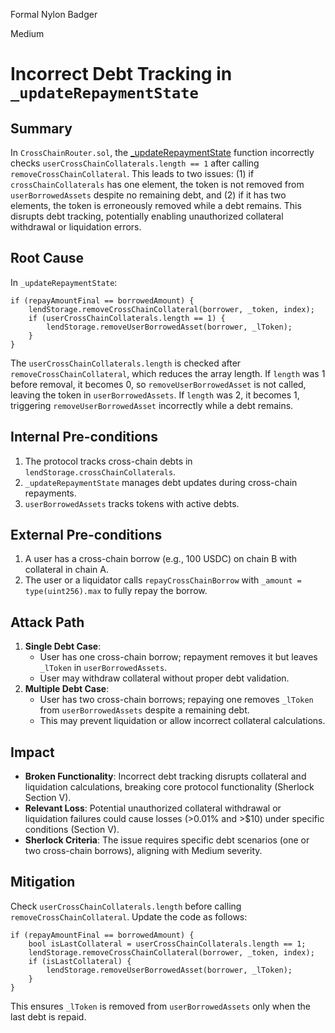 Formal Nylon Badger

Medium

# Incorrect Debt Tracking in `_updateRepaymentState`

## Summary
In `CrossChainRouter.sol`, the [_updateRepaymentState](https://github.com/sherlock-audit/2025-05-lend-audit-contest/blob/713372a1ccd8090ead836ca6b1acf92e97de4679/Lend-V2/src/LayerZero/CrossChainRouter.sol#L505) function incorrectly checks `userCrossChainCollaterals.length == 1` after calling `removeCrossChainCollateral`. This leads to two issues: (1) if `crossChainCollaterals` has one element, the token is not removed from `userBorrowedAssets` despite no remaining debt, and (2) if it has two elements, the token is erroneously removed while a debt remains. This disrupts debt tracking, potentially enabling unauthorized collateral withdrawal or liquidation errors.

## Root Cause
In `_updateRepaymentState`:
```solidity
if (repayAmountFinal == borrowedAmount) {
    lendStorage.removeCrossChainCollateral(borrower, _token, index);
    if (userCrossChainCollaterals.length == 1) {
        lendStorage.removeUserBorrowedAsset(borrower, _lToken);
    }
}
```
The `userCrossChainCollaterals.length` is checked after `removeCrossChainCollateral`, which reduces the array length. If `length` was 1 before removal, it becomes 0, so `removeUserBorrowedAsset` is not called, leaving the token in `userBorrowedAssets`. If `length` was 2, it becomes 1, triggering `removeUserBorrowedAsset` incorrectly while a debt remains.

## Internal Pre-conditions
1. The protocol tracks cross-chain debts in `lendStorage.crossChainCollaterals`.
2. `_updateRepaymentState` manages debt updates during cross-chain repayments.
3. `userBorrowedAssets` tracks tokens with active debts.

## External Pre-conditions
1. A user has a cross-chain borrow (e.g., 100 USDC) on chain B with collateral in chain A.
2. The user or a liquidator calls `repayCrossChainBorrow` with `_amount = type(uint256).max` to fully repay the borrow.

## Attack Path
1. **Single Debt Case**:
   - User has one cross-chain borrow; repayment removes it but leaves `_lToken` in `userBorrowedAssets`.
   - User may withdraw collateral without proper debt validation.
2. **Multiple Debt Case**:
   - User has two cross-chain borrows; repaying one removes `_lToken` from `userBorrowedAssets` despite a remaining debt.
   - This may prevent liquidation or allow incorrect collateral calculations.

## Impact
- **Broken Functionality**: Incorrect debt tracking disrupts collateral and liquidation calculations, breaking core protocol functionality (Sherlock Section V).
- **Relevant Loss**: Potential unauthorized collateral withdrawal or liquidation failures could cause losses (>0.01% and >$10) under specific conditions (Section V).
- **Sherlock Criteria**: The issue requires specific debt scenarios (one or two cross-chain borrows), aligning with Medium severity.

## Mitigation
Check `userCrossChainCollaterals.length` before calling `removeCrossChainCollateral`. Update the code as follows:
```solidity
if (repayAmountFinal == borrowedAmount) {
    bool isLastCollateral = userCrossChainCollaterals.length == 1;
    lendStorage.removeCrossChainCollateral(borrower, _token, index);
    if (isLastCollateral) {
        lendStorage.removeUserBorrowedAsset(borrower, _lToken);
    }
}
```
This ensures `_lToken` is removed from `userBorrowedAssets` only when the last debt is repaid.